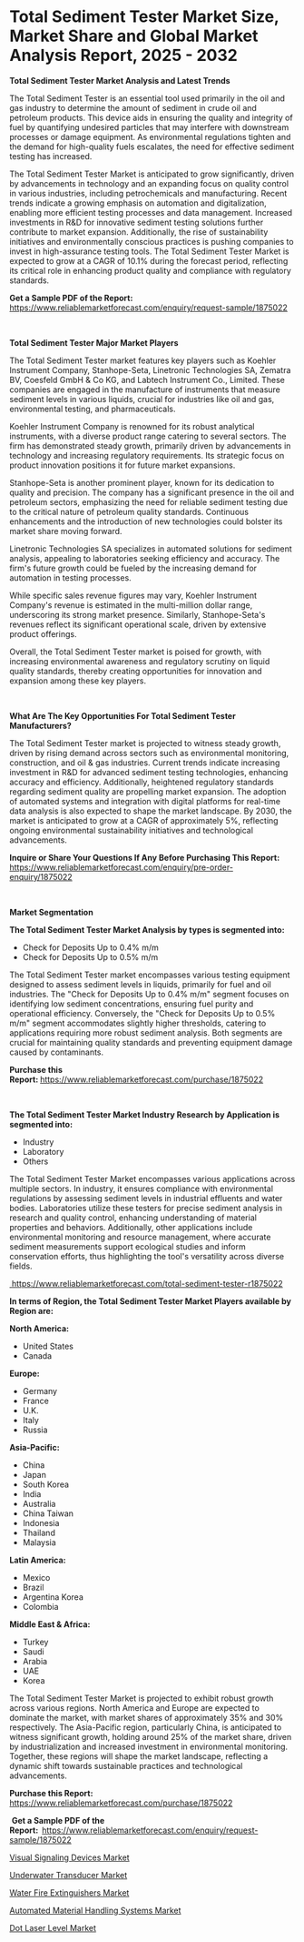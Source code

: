<p><h1>Total Sediment Tester Market Size, Market Share and Global Market Analysis Report, 2025 - 2032</h1></p><p><strong>Total Sediment Tester Market Analysis and Latest Trends</strong></p>
<p><p>The Total Sediment Tester is an essential tool used primarily in the oil and gas industry to determine the amount of sediment in crude oil and petroleum products. This device aids in ensuring the quality and integrity of fuel by quantifying undesired particles that may interfere with downstream processes or damage equipment. As environmental regulations tighten and the demand for high-quality fuels escalates, the need for effective sediment testing has increased.</p><p>The Total Sediment Tester Market is anticipated to grow significantly, driven by advancements in technology and an expanding focus on quality control in various industries, including petrochemicals and manufacturing. Recent trends indicate a growing emphasis on automation and digitalization, enabling more efficient testing processes and data management. Increased investments in R&D for innovative sediment testing solutions further contribute to market expansion. Additionally, the rise of sustainability initiatives and environmentally conscious practices is pushing companies to invest in high-assurance testing tools. The Total Sediment Tester Market is expected to grow at a CAGR of 10.1% during the forecast period, reflecting its critical role in enhancing product quality and compliance with regulatory standards.</p></p>
<p><strong>Get a Sample PDF of the Report:&nbsp;</strong> <a href="https://www.reliablemarketforecast.com/enquiry/request-sample/1875022?utm_campaign=1197&utm_medium=2&utm_source=Github&utm_content=ia&utm_term=11042025&utm_id=total-sediment-tester">https://www.reliablemarketforecast.com/enquiry/request-sample/1875022</a></p>
<p>&nbsp;</p>
<p><strong>Total Sediment Tester Major Market Players</strong></p>
<p><p>The Total Sediment Tester market features key players such as Koehler Instrument Company, Stanhope-Seta, Linetronic Technologies SA, Zematra BV, Coesfeld GmbH & Co KG, and Labtech Instrument Co., Limited. These companies are engaged in the manufacture of instruments that measure sediment levels in various liquids, crucial for industries like oil and gas, environmental testing, and pharmaceuticals.</p><p>Koehler Instrument Company is renowned for its robust analytical instruments, with a diverse product range catering to several sectors. The firm has demonstrated steady growth, primarily driven by advancements in technology and increasing regulatory requirements. Its strategic focus on product innovation positions it for future market expansions.</p><p>Stanhope-Seta is another prominent player, known for its dedication to quality and precision. The company has a significant presence in the oil and petroleum sectors, emphasizing the need for reliable sediment testing due to the critical nature of petroleum quality standards. Continuous enhancements and the introduction of new technologies could bolster its market share moving forward.</p><p>Linetronic Technologies SA specializes in automated solutions for sediment analysis, appealing to laboratories seeking efficiency and accuracy. The firm's future growth could be fueled by the increasing demand for automation in testing processes.</p><p>While specific sales revenue figures may vary, Koehler Instrument Company's revenue is estimated in the multi-million dollar range, underscoring its strong market presence. Similarly, Stanhope-Seta's revenues reflect its significant operational scale, driven by extensive product offerings.</p><p>Overall, the Total Sediment Tester market is poised for growth, with increasing environmental awareness and regulatory scrutiny on liquid quality standards, thereby creating opportunities for innovation and expansion among these key players.</p></p>
<p>&nbsp;</p>
<p><strong>What Are The Key Opportunities For Total Sediment Tester Manufacturers?</strong></p>
<p><p>The Total Sediment Tester market is projected to witness steady growth, driven by rising demand across sectors such as environmental monitoring, construction, and oil & gas industries. Current trends indicate increasing investment in R&D for advanced sediment testing technologies, enhancing accuracy and efficiency. Additionally, heightened regulatory standards regarding sediment quality are propelling market expansion. The adoption of automated systems and integration with digital platforms for real-time data analysis is also expected to shape the market landscape. By 2030, the market is anticipated to grow at a CAGR of approximately 5%, reflecting ongoing environmental sustainability initiatives and technological advancements.</p></p>
<p><strong>Inquire or Share Your Questions If Any Before Purchasing This Report:</strong> <a href="https://www.reliablemarketforecast.com/enquiry/pre-order-enquiry/1875022?utm_campaign=1197&utm_medium=2&utm_source=Github&utm_content=ia&utm_term=11042025&utm_id=total-sediment-tester">https://www.reliablemarketforecast.com/enquiry/pre-order-enquiry/1875022</a></p>
<p>&nbsp;</p>
<p><strong>Market Segmentation</strong></p>
<p><strong>The Total Sediment Tester Market Analysis by types is segmented into:</strong></p>
<p><ul><li>Check for Deposits Up to 0.4% m/m</li><li>Check for Deposits Up to 0.5% m/m</li></ul></p>
<p><p>The Total Sediment Tester market encompasses various testing equipment designed to assess sediment levels in liquids, primarily for fuel and oil industries. The "Check for Deposits Up to 0.4% m/m" segment focuses on identifying low sediment concentrations, ensuring fuel purity and operational efficiency. Conversely, the "Check for Deposits Up to 0.5% m/m" segment accommodates slightly higher thresholds, catering to applications requiring more robust sediment analysis. Both segments are crucial for maintaining quality standards and preventing equipment damage caused by contaminants.</p></p>
<p><strong>Purchase this Report:&nbsp;</strong><a href="https://www.reliablemarketforecast.com/purchase/1875022?utm_campaign=1197&utm_medium=2&utm_source=Github&utm_content=ia&utm_term=11042025&utm_id=total-sediment-tester">https://www.reliablemarketforecast.com/purchase/1875022</a></p>
<p>&nbsp;</p>
<p><strong>The Total Sediment Tester Market Industry Research by Application is segmented into:</strong></p>
<p><ul><li>Industry</li><li>Laboratory</li><li>Others</li></ul></p>
<p><p>The Total Sediment Tester Market encompasses various applications across multiple sectors. In industry, it ensures compliance with environmental regulations by assessing sediment levels in industrial effluents and water bodies. Laboratories utilize these testers for precise sediment analysis in research and quality control, enhancing understanding of material properties and behaviors. Additionally, other applications include environmental monitoring and resource management, where accurate sediment measurements support ecological studies and inform conservation efforts, thus highlighting the tool's versatility across diverse fields.</p></p>
<p><a href="https://www.reliablemarketforecast.com/total-sediment-tester-r1875022?utm_campaign=1197&utm_medium=2&utm_source=Github&utm_content=ia&utm_term=11042025&utm_id=total-sediment-tester">&nbsp;https://www.reliablemarketforecast.com/total-sediment-tester-r1875022</a></p>
<p><strong>In terms of Region, the Total Sediment Tester Market Players available by Region are:</strong></p>
<p>
    <p> <strong> North America: </strong>
        <ul>
            <li>United States</li>
            <li>Canada</li>
        </ul>
        </p> 
    <p> <strong> Europe: </strong>
        <ul>
            <li>Germany</li>
            <li>France</li>
            <li>U.K.</li>
            <li>Italy</li>
            <li>Russia</li>
        </ul>
        </p> 
    <p> <strong> Asia-Pacific: </strong>
        <ul>
            <li>China</li>
            <li>Japan</li>
            <li>South Korea</li>
            <li>India</li>
            <li>Australia</li>
            <li>China Taiwan</li>
            <li>Indonesia</li>
            <li>Thailand</li>
            <li>Malaysia</li>
        </ul>
        </p> 
    <p> <strong> Latin America: </strong>
        <ul>
            <li>Mexico</li>
            <li>Brazil</li>
            <li>Argentina Korea</li>
            <li>Colombia</li>
        </ul>
        </p> 
    <p> <strong> Middle East & Africa: </strong>
        <ul>
            <li>Turkey</li>
            <li>Saudi</li>
            <li>Arabia</li>
            <li>UAE</li>
            <li>Korea</li>
        </ul>
    </p>
    </p>
<p><p>The Total Sediment Tester Market is projected to exhibit robust growth across various regions. North America and Europe are expected to dominate the market, with market shares of approximately 35% and 30% respectively. The Asia-Pacific region, particularly China, is anticipated to witness significant growth, holding around 25% of the market share, driven by industrialization and increased investment in environmental monitoring. Together, these regions will shape the market landscape, reflecting a dynamic shift towards sustainable practices and technological advancements.</p></p>
<p><strong>Purchase this Report: </strong><a href="https://www.reliablemarketforecast.com/purchase/1875022?utm_campaign=1197&utm_medium=2&utm_source=Github&utm_content=ia&utm_term=11042025&utm_id=total-sediment-tester">https://www.reliablemarketforecast.com/purchase/1875022</a></p>
<p>&nbsp;<strong>Get a Sample PDF of the Report:&nbsp;&nbsp;</strong><a href="https://www.reliablemarketforecast.com/enquiry/request-sample/1875022?utm_campaign=1197&utm_medium=2&utm_source=Github&utm_content=ia&utm_term=11042025&utm_id=total-sediment-tester">https://www.reliablemarketforecast.com/enquiry/request-sample/1875022</a></p>
<p><strong></strong></p>
<p><p><a href="https://github.com/tamvrosiya/Market-Research-Report-List-7/blob/main/visual-signaling-devices-market.md?utm_campaign=1197&utm_medium=2&utm_source=Github&utm_content=ia&utm_term=11042025&utm_id=total-sediment-tester">Visual Signaling Devices Market</a></p><p><a href="https://github.com/sionepeppess/Market-Research-Report-List-1/blob/main/underwater-transducer-market.md?utm_campaign=1197&utm_medium=2&utm_source=Github&utm_content=ia&utm_term=11042025&utm_id=total-sediment-tester">Underwater Transducer Market</a></p><p><a href="https://github.com/SanjidaKhan901/Market-Research-Report-List-2/blob/main/water-fire-extinguishers-market.md?utm_campaign=1197&utm_medium=2&utm_source=Github&utm_content=ia&utm_term=11042025&utm_id=total-sediment-tester">Water Fire Extinguishers Market</a></p><p><a href="https://github.com/pizolina/Market-Research-Report-List-7/blob/main/automated-material-handling-systems-market.md?utm_campaign=1197&utm_medium=2&utm_source=Github&utm_content=ia&utm_term=11042025&utm_id=total-sediment-tester">Automated Material Handling Systems Market</a></p><p><a href="https://github.com/AngelaWalsh696/Market-Research-Report-List-2/blob/main/dot-laser-level-market.md?utm_campaign=1197&utm_medium=2&utm_source=Github&utm_content=ia&utm_term=11042025&utm_id=total-sediment-tester">Dot Laser Level Market</a></p></p>
